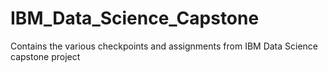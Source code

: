 # IBM_Data_Science_Capstone
Contains the various checkpoints and assignments from IBM Data Science capstone project
